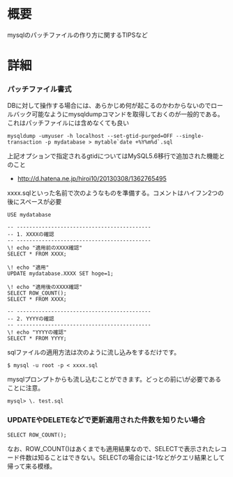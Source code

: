 # 概要
mysqlのパッチファイルの作り方に関するTIPSなど


# 詳細

### パッチファイル書式
DBに対して操作する場合には、あらかじめ何が起こるのかわからないのでロールバック可能なようにmysqldumpコマンドを取得しておくのが一般的である。  
これはパッチファイルには含めなくても良い
```
mysqldump -umyuser -h localhost --set-gtid-purged=OFF --single-transaction -p mydatabase > mytable`date +%Y%m%d`.sql
```

上記オプションで指定されるgtidについてはMySQL5.6移行で追加された機能とのこと
- http://d.hatena.ne.jp/hiroi10/20130308/1362765495

xxxx.sqlといった名前で次のようなものを準備する。コメントはハイフン2つの後にスペースが必要
```
USE mydatabase

-- -------------------------------------------
-- 1. XXXXの確認
-- -------------------------------------------
\! echo "適用前のXXXX確認"
SELECT * FROM XXXX;

\! echo "適用"
UPDATE mydatabase.XXXX SET hoge=1;

\! echo "適用後のXXXX確認"
SELECT ROW_COUNT();
SELECT * FROM XXXX;

-- -------------------------------------------
-- 2. YYYYの確認
-- -------------------------------------------
\! echo "YYYYの確認"
SELECT * FROM YYYY;
```

sqlファイルの適用方法は次のように流し込みをするだけです。
```
$ mysql -u root -p < xxxx.sql
```

mysqlプロンプトからも流し込むことができます。どっとの前に\が必要であることに注意。
```
mysql> \. test.sql
```

### UPDATEやDELETEなどで更新適用された件数を知りたい場合

```
SELECT ROW_COUNT();
```

なお、ROW_COUNT()はあくまでも適用結果なので、SELECTで表示されたレコード件数は知ることはできない。SELECTの場合には-1などがクエリ結果として帰って来る模様。

